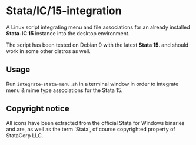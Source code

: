 # Stata/IC/15-integration
A Linux script integrating menu and file associations for an already installed **Stata-IC 15** instance into the desktop environment. 

The script has been tested on Debian 9 with the latest **Stata 15**. and should work in some other distros as well.

## Usage
Run `integrate-stata-menu.sh` in a terminal window in order to integrate menu & mime type associations for the Stata 15.

## Copyright notice
All icons have been extracted from the official Stata for Windows binaries and are, as well as the term 'Stata', of course copyrighted property of StataCorp LLC.

